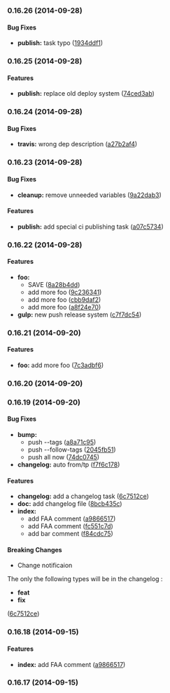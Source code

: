 ### 0.16.26 (2014-09-28)


#### Bug Fixes

* **publish:** task typo ([1934ddf1](https://github.com/douglasduteil/remote-repo-access-trial/commit/1934ddf1ef75695cadd7be27b6825221fd5ad862))


### 0.16.25 (2014-09-28)


#### Features

* **publish:** replace old deploy system ([74ced3ab](https://github.com/douglasduteil/remote-repo-access-trial/commit/74ced3abae59a227fc87fcf7d419b4b53e9bc45e))


### 0.16.24 (2014-09-28)


#### Bug Fixes

* **travis:** wrong dep description ([a27b2af4](https://github.com/douglasduteil/remote-repo-access-trial/commit/a27b2af44bc9c0cd6b7f519a5fefcc5432cb72b1))


### 0.16.23 (2014-09-28)


#### Bug Fixes

* **cleanup:** remove unneeded variables ([9a22dab3](https://github.com/douglasduteil/remote-repo-access-trial/commit/9a22dab3f05728d2d0f1ce3093e7a16208992a0e))


#### Features

* **publish:** add special ci publishing task ([a07c5734](https://github.com/douglasduteil/remote-repo-access-trial/commit/a07c573480064619a53d58051da6d160914a04fd))


### 0.16.22 (2014-09-28)


#### Features

* **foo:**
  * SAVE ([8a28b4dd](https://github.com/douglasduteil/remote-repo-access-trial/commit/8a28b4dd2897e5b15ec27da6d231494a56ff289e))
  * add more foo ([9c236341](https://github.com/douglasduteil/remote-repo-access-trial/commit/9c236341f1879d941a284b0f242181fcaf174b6c))
  * add more foo ([cbb9daf2](https://github.com/douglasduteil/remote-repo-access-trial/commit/cbb9daf2c6029530f66b7c87e34f37b3bfdbd82a))
  * add more foo ([a8f24e70](https://github.com/douglasduteil/remote-repo-access-trial/commit/a8f24e702f44fd911fe7c3fcae3161bdc4d9dc5c))
* **gulp:** new push release system ([c7f7dc54](https://github.com/douglasduteil/remote-repo-access-trial/commit/c7f7dc54ea836f242b7ce13e13b34424d182523d))


### 0.16.21 (2014-09-20)


#### Features

* **foo:** add more foo ([7c3adbf6](https://github.com/douglasduteil/remote-repo-access-trial/commit/7c3adbf6f2ecb699bfd604689cd3d047a925107c))


### 0.16.20 (2014-09-20)


### 0.16.19 (2014-09-20)


#### Bug Fixes

* **bump:**
  * push --tags ([a8a71c95](https://github.com/douglasduteil/remote-repo-access-trial/commit/a8a71c95013cf9b0fe665b5267f51467bc83fdce))
  * push --follow-tags ([2045fb51](https://github.com/douglasduteil/remote-repo-access-trial/commit/2045fb51813ff0f6cbb940d4273af336abdfc712))
  * push all now ([74dc0745](https://github.com/douglasduteil/remote-repo-access-trial/commit/74dc0745b3300f659847f4726934447fd6364841))
* **changelog:** auto from/tp ([f7f6c178](https://github.com/douglasduteil/remote-repo-access-trial/commit/f7f6c17870617d846fc46bf05f9612026c28c737))


#### Features

* **changelog:** add a changelog task ([6c7512ce](https://github.com/douglasduteil/remote-repo-access-trial/commit/6c7512cea0d515ee221101c57dd0c53bb3558376))
* **doc:** add changelog file ([8bcb435c](https://github.com/douglasduteil/remote-repo-access-trial/commit/8bcb435caece272f3193603a29247bb82d0f08b8))
* **index:**
  * add FAA comment ([a9866517](https://github.com/douglasduteil/remote-repo-access-trial/commit/a98665178c810c12fd981e9a4dc0b7fdf3712990))
  * add FAA comment ([fc551c7d](https://github.com/douglasduteil/remote-repo-access-trial/commit/fc551c7de0fb2c22cfbc5b0e0356f35118c93e11))
  * add bar comment ([f84cdc75](https://github.com/douglasduteil/remote-repo-access-trial/commit/f84cdc75a216ec5dc5fd920abb9225c37a9a7cdd))


#### Breaking Changes

* Change notificaion

The only the following types will be in the changelog :
 - **feat**
 - **fix**

 ([6c7512ce](https://github.com/douglasduteil/remote-repo-access-trial/commit/6c7512cea0d515ee221101c57dd0c53bb3558376))


### 0.16.18 (2014-09-15)


#### Features

* **index:** add FAA comment ([a9866517](https://github.com/douglasduteil/remote-repo-access-trial/commit/a98665178c810c12fd981e9a4dc0b7fdf3712990))


### 0.16.17 (2014-09-15)

